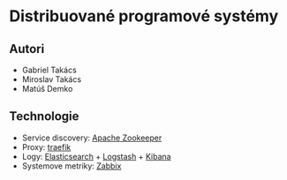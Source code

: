 # Distribuované programové systémy
## Autori
* Gabriel Takács
* Miroslav Takács
* Matúš Demko

## Technologie
* Service discovery: [Apache Zookeeper](https://zookeeper.apache.org/)
* Proxy: [traefik](https://traefik.io/)
* Logy: [Elasticsearch](https://www.elastic.co/products/elasticsearch) + [Logstash](https://www.elastic.co/products/logstash) + [Kibana](https://www.elastic.co/products/kibana)
* Systemove metriky: [Zabbix](http://www.zabbix.com/)